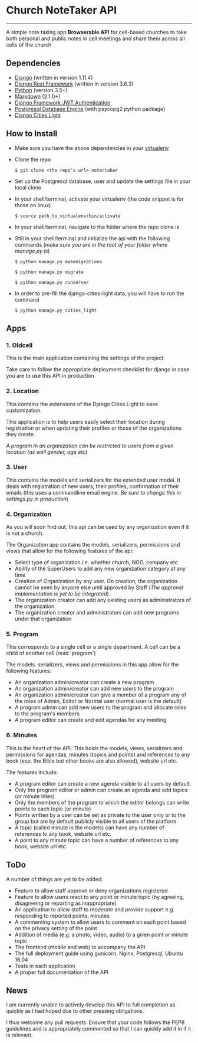 # Church NoteTaker API
---
A simple note taking app **Browserable API** for cell-based churches to take both personal and public notes in cell meetings and share them across all cells of the church

## Dependencies
- [Django](https://djangoproject.com) (written in version 1.11.4)
- [Django Rest Framework](http://www.django-rest-framework.org) (written in version 3.6.3)
- [Python](https://www.python.org) (version 3.5+)
- [Markdown](http://pythonhosted.org/Markdown/install.html) (2.1.0+)
- [Django Framework JWT Authentication](https://github.com/GetBlimp/django-rest-framework-jwt)
- [Postgresql Database Engine](https://www.postgresql.org) (with psycopg2 python package)
- [Django Cities Light](https://django-cities-light.readthedocs.io/en/stable-3.x.x/)

## How to Install
- Make sure you have the above dependencies in your [virtualenv](http://docs.python-guide.org/en/latest/dev/virtualenvs/)
- Clone the repo

  ```$ git clone <the repo's url> notertaker```
- Set up the Postgresql database, user and update the settings file in your local clone
- In your shell/terminal, activate your virtualenv (the code snippet is for those on linux)

  ```$ source path_to_virtualenv/bin/activate```
- In your shell/terminal, navigate to the folder where the repo clone is
- Still in your shell/terminal and initialize the api with the following commands (_make sure you are in the root of your folder where manage.py is_)

  ```$ python manage.py makemigrations ```

  ```$ python manage.py migrate ```

  ```$ python manage.py runserver```
- In order to pre-fill the django-cities-light data, you will have to run the command

  ```$ python manage.py cities_light ```


## Apps
### 1. Oldcell
This is the main application containing the settings of the project. 

Take care to follow the appropriate deployment checklist for django in case you are to use this API in production

### 2. Location
This contains the extensions of the Django Cities Light to ease customization.

This application is to help users easily select their location during registration or when updating their profiles or those of the organizations they create.

_A program in an organization can be restricted to users from a given location (as well gender, age etc)_

### 3. User
This contains the models and serializers for the extended user model. It deals with registration of new users, their profiles, confirmation of their emails (this uses a commandline email engine. *Be sure to change this in settings.py in production*)

### 4. Organization
As you will soon find out, this api can be used by any organization even if it is not a church.

The Organization app contains the models, serializers, permissions and views that allow for the following features of the api:
- Select type of organization i.e. whether church, NGO, company etc.
- Ability of the SuperUsers to add any new organization category at any time
- Creation of Organization by any user. On creation, the organization cannot be seen by anyone else until approved by Staff (_The approval implementation is yet to be integrated_)
- The organization creator can add any existing users as administrators of the organization
- The organization creator and administrators can add new programs under that organization

### 5. Program
This corresponds to a single cell or a single department. A cell can be a child of another cell (read 'program')

The models. serializers, views and permissions in this app allow for the following features:
- An organization admin/creator can create a new program
- An organization admin/creator can add new users to the program
- An organization admin/creator can give a member of a program any of the roles of Admin, Editor or Normal user (normal user is the default)
- A program admin can add new users to the program and allocate roles to the program's members
- A program editor can create and edit agendas for any meeting

### 6. Minutes
This is the heart of the API. This holds the models, views, serializers and permissions for agendas, minutes (topics and points) and references to any book (esp. the Bible but other books are also allowed), website url etc.

The features include:
- A program editor can create a new agenda visible to all users by default. 
- Only the program editor or admin can create an agenda and add topics (or minute titles)
- Only the members of the program to which the editor belongs can write points to each topic (or minute)
- Points written by a user can be set as private to the user only or to the group but are by default publicly visible to all users of the platform
- A topic (called minute in the models) can have any number of references to any book, website url etc.
- A point to any minute topic can have a number of references to any book, website url etc.

## ToDo
A number of things are yet to be added.
- Feature to allow staff approve or deny organizations registered
- Feature to allow users react to any point or minute topic (by agreeing, disagreeing or reporting as inappropriate)
- An application to allow staff to moderate and provide support e.g. responding to reported points, minutes
- A commenting system to allow users to comment on each point based on the privacy setting of the point
- Addition of media (e.g. a photo, video, audio) to a given point or minute topic
- The frontend (mobile and web) to accompany the API
- The full deployment guide using gunicorn, Nginx, Postgresql, Ubuntu 16.04
- Tests in each application
- A proper full documentation of the API

## News
I am currently unable to actively develop this API to full completion as quickly as I had hoped due to other pressing obligations.

I thus welcome any pull requests. Ensure that your code follows the PEP8 guidelines and is appropriately commented so that I can quickly add it in if it is relevant.

